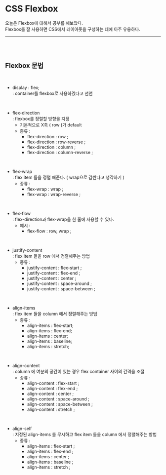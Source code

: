 <br/>
<br/>

# CSS Flexbox

오늘은 Flexbox에 대해서 공부를 해보았다.  
 Flexbox를 잘 사용하면 CSS에서 레이아웃을 구성하는 데에 아주 유용하다.

---

<br/>
<br/>

## Flexbox 문법

<br/>

- display : flex;  
  : container를 flexbox로 사용하겠다고 선언

<br/>

- flex-direction  
  : flexbox를 정렬할 방향을 지정
  - 기본적으로 X축 ( row )가 default
  - 종류 :
    - flex-direction : row ;
    - flex-direction : row-reverse ;
    - flex-direction : column ;
    - flex-direction : column-reverse ;

<br/>

- flex-wrap  
  : flex item 들을 정렬 해준다. ( wrap으로 감싼다고 생각하기 )
  - 종류 :
    - flex-wrap : wrap ;
    - flex-wrap : wrap-reverse ;

<br/>

- flex-flow  
  : flex-direction과 flex-wrap을 한 줄에 사용할 수 있다.
  - 예시 :
    - flex-flow : row, wrap ;

<br/>

- justify-content  
  : flex item 들을 row 에서 정렬해주는 방법
  - 종류 :
    - justify-content : flex-start ;
    - justify-content : flex-end ;
    - justify-content : center ;
    - justify-content : space-around ;
    - justify-content : space-between ;

<br/>

- align-items  
  : flex item 들을 column 에서 정렬해주는 방법
  - 종류 :
    - align-items : flex-start;
    - align-items : flex-end;
    - align-items : center;
    - align-items : baseline;
    - align-items : stretch;

<br/>

- align-content  
  : column 에 여분의 공간이 있는 경우 flex container 사이의 간격을 조절
  - 종류 :
    - align-content : flex-start ;
    - align-content : flex-end ;
    - align-content : center ;
    - align-content : space-around ;
    - align-content : space-between ;
    - align-content : stretch ;

<br/>

- align-self  
  : 지정된 align-items 를 무시하고 flex item 들을 column 에서 정렬해주는 방법
  - 종류 :
    - align-items : flex-start ;
    - align-items : flex-end ;
    - align-items : center ;
    - align-items : baseline ;
    - align-items : stretch ;

<br/>
